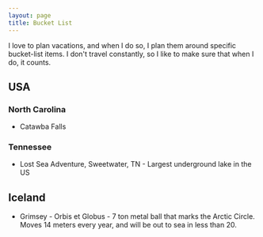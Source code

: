 ```yaml
---
layout: page
title: Bucket List
---
```


I love to plan vacations, and when I do so, I plan them around specific bucket-list items. I don't travel constantly, so I like to make sure that when I do, it counts. 

## USA
### North Carolina
* Catawba Falls

### Tennessee
* Lost Sea Adventure, Sweetwater, TN - Largest underground lake in the US

## Iceland
* Grimsey - Orbis et Globus - 7 ton metal ball that marks the Arctic Circle. Moves 14 meters every year, and will be out to sea in less than 20.
